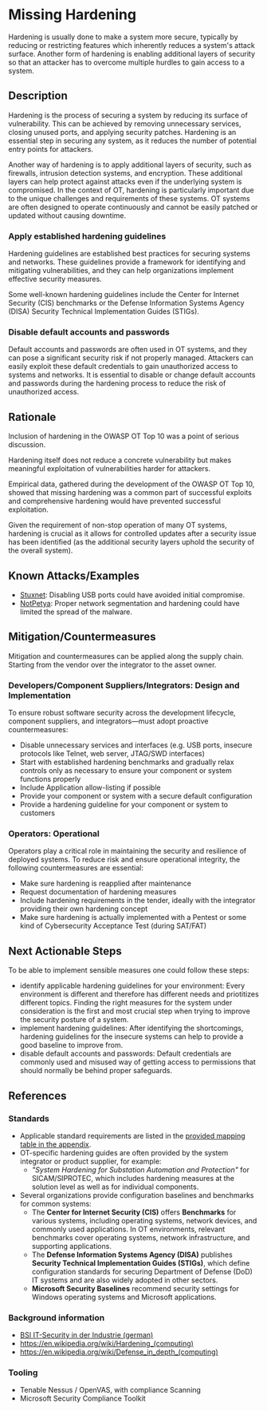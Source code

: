 # Missing Hardening

Hardening is usually done to make a system more secure, typically by reducing or restricting features which inherently reduces a system's attack surface. Another form of hardening is enabling additional layers of security so that an attacker has to overcome multiple hurdles to gain access to a system.

## Description

Hardening is the process of securing a system by reducing its surface of vulnerability. This can be achieved by removing unnecessary services, closing unused ports, and applying security patches. Hardening is an essential step in securing any system, as it reduces the number of potential entry points for attackers.

Another way of hardening is to apply additional layers of security, such as firewalls, intrusion detection systems, and encryption. These additional layers can help protect against attacks even if the underlying system is compromised. In the context of OT, hardening is particularly important due to the unique challenges and requirements of these systems. OT systems are often designed to operate continuously and cannot be easily patched or updated without causing downtime.

### Apply established hardening guidelines

Hardening guidelines are established best practices for securing systems and networks. These guidelines provide a framework for identifying and mitigating vulnerabilities, and they can help organizations implement effective security measures.

Some well-known hardening guidelines include the Center for Internet Security (CIS) benchmarks or the Defense Information Systems Agency (DISA) Security Technical Implementation Guides (STIGs).

### Disable default accounts and passwords

Default accounts and passwords are often used in OT systems, and they can pose a significant security risk if not properly managed. Attackers can easily exploit these default credentials to gain unauthorized access to systems and networks. It is essential to disable or change default accounts and passwords during the hardening process to reduce the risk of unauthorized access.

## Rationale

Inclusion of hardening in the OWASP OT Top 10 was a point of serious discussion.

Hardening itself does not reduce a concrete vulnerability but makes meaningful exploitation of vulnerabilities harder for attackers.

Empirical data, gathered during the development of the OWASP OT Top 10, showed that missing hardening was a common part of successful exploits and comprehensive hardening would have prevented successful exploitation.

Given the requirement of non-stop operation of many OT systems, hardening is crucial as it allows for controlled updates after a security issue has been identified (as the additional security layers uphold the security of the overall system).

## Known Attacks/Examples

- [Stuxnet](https://de.wikipedia.org/wiki/Stuxnet): Disabling USB ports could have avoided initial compromise.
- [NotPetya](https://en.wikipedia.org/wiki/NotPetya): Proper network segmentation and hardening could have limited the spread of the malware.

## Mitigation/Countermeasures
Mitigation and countermeasures can be applied along the supply chain. Starting from the vendor over the integrator to the asset owner.

### Developers/Component Suppliers/Integrators: Design and Implementation

To ensure robust software security across the development lifecycle, component suppliers, and integrators—must adopt proactive countermeasures:

- Disable unnecessary services and interfaces (e.g. USB ports, insecure protocols like Telnet, web server, JTAG/SWD interfaces)
- Start with established hardening benchmarks and gradually relax controls only as necessary to ensure your component or system functions properly
- Include Application allow-listing if possible
- Provide your component or system with a secure default configuration
- Provide a hardening guideline for your component or system to customers

### Operators: Operational

Operators play a critical role in maintaining the security and resilience of deployed systems. To reduce risk and ensure operational integrity, the following countermeasures are essential:

- Make sure hardening is reapplied after maintenance
- Request documentation of hardening measures
- Include hardening requirements in the tender, ideally with the integrator providing their own hardening concept
- Make sure hardening is actually implemented with a Pentest or some kind of Cybersecurity Acceptance Test (during SAT/FAT)

## Next Actionable Steps

To be able to implement sensible measures one could follow these steps:

- identify applicable hardening guidelines for your environment: Every environment is different and therefore has different needs and priotitizes different topics. Finding the right measures for the system under consideration is the first and most crucial step when trying to improve the security posture of a system.
- implement hardening guidelines: After identifying the shortcomings, hardening guidelines for the insecure systems can help to provide a good baseline to improve from.
- disable default accounts and passwords: Default credentials are commonly used and misused way of getting access to permissions that should normally be behind proper safeguards.

## References

### Standards

- Applicable standard requirements are listed in the [provided mapping table in the appendix](./../appendix/mappingTable.md).
- OT-specific hardening guides are often provided by the system integrator or product supplier, for example:
    - *"System Hardening for Substation Automation and Protection"* for SICAM/SIPROTEC, which includes hardening measures at the solution level as well as for individual components.
- Several organizations provide configuration baselines and benchmarks for common systems:
    - The **Center for Internet Security (CIS)** offers **Benchmarks** for various systems, including operating systems, network devices, and commonly used applications. In OT environments, relevant benchmarks cover operating systems, network infrastructure, and supporting applications.  
    - The **Defense Information Systems Agency (DISA)** publishes **Security Technical Implementation Guides (STIGs)**, which define configuration standards for securing Department of Defense (DoD) IT systems and are also widely adopted in other sectors.  
    - **Microsoft Security Baselines** recommend security settings for Windows operating systems and Microsoft applications.

### Background information

- [BSI IT-Security in der Industrie (german)](https://www.plattform-i40.de/IP/Redaktion/DE/Downloads/Publikation/leitfaden-it-security-i40.pdf?__blob=publicationFile&v=1)
- <https://en.wikipedia.org/wiki/Hardening_(computing)>
- <https://en.wikipedia.org/wiki/Defense_in_depth_(computing)>

### Tooling

- Tenable Nessus / OpenVAS, with compliance Scanning
- Microsoft Security Compliance Toolkit
